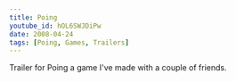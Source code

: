 ```yaml
---
title: Poing
youtube_id: hOL6SWJDiPw
date: 2008-04-24
tags: [Poing, Games, Trailers]
---
```

Trailer for Poing a game I've made with a couple of friends.